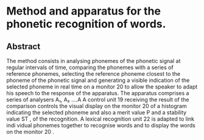 # Method and apparatus for the phonetic recognition of words.

## Abstract
The method consists in analysing phonemes of the phonetic signal at regular intervals of time, comparing the phonemes with a series of reference phonemes, selecting the reference phoneme closest to the phoneme of the phonetic signal and generating a visible indication of the selected phoneme in real time on a monitor 20 to allow the speaker to adapt his speech to the response of the apparatus. The apparatus comprises a series of analysers A₁, A₂ ....A A control unit 19 receiving the result of the comparison controls the visual display on the monitor 20 of a histogram indicating the selected phoneme and also a merit value P and a stability value ST , of the recognition. A lexical recognition unit 22 is adapted to link indi vidual phonemes together to recognise words and to display the words on the monitor 20 .